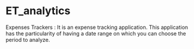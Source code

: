 # ET_analytics
Expenses Trackers : It is an expense tracking application. This application has the particularity of having a date range on which you can choose the period to analyze.
